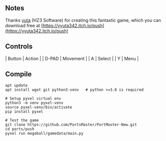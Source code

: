 ## Notes

Thanks [yuta](https://helpcomputer.itch.io) (HZ3 Software) for creating this fantastic game, which you can download free at [https://yyuta342.itch.io/push](https://yyuta342.itch.io/push)


## Controls

| Button | Action   |
| D-PAD  | Movement |
| A      | Select   |
| Y      | Menu     |


## Compile

```shell
apt update
apt install wget git python3-venv   # python >=3.8 is required

# Setup pyxel virtual env
python3 -m venv pyxel-venv
source pyxel-venv/bin/activate
pip install pyxel

# Test the game
git clone https://github.com/PortsMaster/PortMaster-New.git
cd ports/push
pyxel run megaball/gamedata/main.py
```
